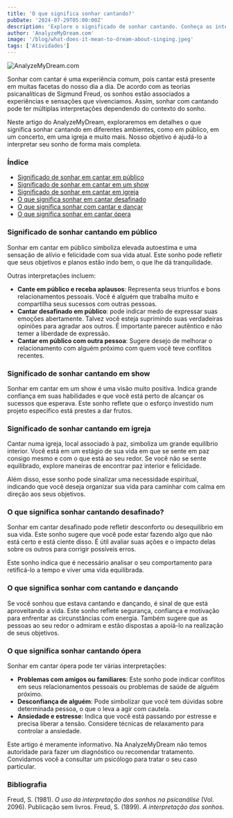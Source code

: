 ```yaml
---
title: 'O que significa sonhar cantando?'
pubDate: '2024-07-29T05:00:00Z'
description: 'Explore o significado de sonhar cantando. Conheça as interpretações para cantar em público, num concerto, etc.'
author: 'AnalyzeMyDream.com'
image: '/blog/what-does-it-mean-to-dream-about-singing.jpeg'
tags: ['Atividades']
---
```


![AnalyzeMyDream.com](/blog/what-does-it-mean-to-dream-about-singing.jpeg)

Sonhar com cantar é uma experiência comum, pois cantar está presente em muitas facetas do nosso dia a dia. De acordo com as teorias psicanalíticas de Sigmund Freud, os sonhos estão associados a experiências e sensações que vivenciamos. Assim, sonhar com cantando pode ter múltiplas interpretações dependendo do contexto do sonho.

Neste artigo do AnalyzeMyDream, exploraremos em detalhes o que significa sonhar cantando em diferentes ambientes, como em público, em um concerto, em uma igreja e muito mais. Nosso objetivo é ajudá-lo a interpretar seu sonho de forma mais completa.

### Índice

- [Significado de sonhar em cantar em público](#significado-de-sonhar-em-cantar-em-público)
- [Significado de sonhar em cantar em um show](#significado-de-sonhar-em-cantar-em-um-show)
- [Significado de sonhar em cantar em igreja](#significado-de-sonhar-em-cantar-em-igreja)
- [O que significa sonhar em cantar desafinado](#o-que-significa-sonhar-com-cantar-desafinado)
- [O que significa sonhar com cantar e dançar](#o-que-significa-sonhar-com-cantar-e-dançar)
- [O que significa sonhar em cantar ópera](#o-que-significa-sonhar-com-cantar-ópera)


### Significado de sonhar cantando em público

Sonhar em cantar em público simboliza elevada autoestima e uma sensação de alívio e felicidade com sua vida atual. Este sonho pode refletir que seus objetivos e planos estão indo bem, o que lhe dá tranquilidade.

Outras interpretações incluem:

- **Cante em público e receba aplausos**: Representa seus triunfos e bons relacionamentos pessoais. Você é alguém que trabalha muito e compartilha seus sucessos com outras pessoas.
- **Cantar desafinado em público**: pode indicar medo de expressar suas emoções abertamente. Talvez você esteja suprimindo suas verdadeiras opiniões para agradar aos outros. É importante parecer autêntico e não temer a liberdade de expressão.
- **Cantar em público com outra pessoa**: Sugere desejo de melhorar o relacionamento com alguém próximo com quem você teve conflitos recentes.

### Significado de sonhar cantando em show

Sonhar em cantar em um show é uma visão muito positiva. Indica grande confiança em suas habilidades e que você está perto de alcançar os sucessos que esperava. Este sonho reflete que o esforço investido num projeto específico está prestes a dar frutos.

### Significado de sonhar cantando em igreja

Cantar numa igreja, local associado à paz, simboliza um grande equilíbrio interior. Você está em um estágio de sua vida em que se sente em paz consigo mesmo e com o que está ao seu redor. Se você não se sente equilibrado, explore maneiras de encontrar paz interior e felicidade.

Além disso, esse sonho pode sinalizar uma necessidade espiritual, indicando que você deseja organizar sua vida para caminhar com calma em direção aos seus objetivos.

### O que significa sonhar cantando desafinado?

Sonhar em cantar desafinado pode refletir desconforto ou desequilíbrio em sua vida. Este sonho sugere que você pode estar fazendo algo que não está certo e está ciente disso. É útil avaliar suas ações e o impacto delas sobre os outros para corrigir possíveis erros.

Este sonho indica que é necessário analisar o seu comportamento para retificá-lo a tempo e viver uma vida equilibrada.

### O que significa sonhar com cantando e dançando

Se você sonhou que estava cantando e dançando, é sinal de que está aproveitando a vida. Este sonho reflete segurança, confiança e motivação para enfrentar as circunstâncias com energia. Também sugere que as pessoas ao seu redor o admiram e estão dispostas a apoiá-lo na realização de seus objetivos.

### O que significa sonhar cantando ópera

Sonhar em cantar ópera pode ter várias interpretações:

- **Problemas com amigos ou familiares**: Este sonho pode indicar conflitos em seus relacionamentos pessoais ou problemas de saúde de alguém próximo.
- **Desconfiança de alguém**: Pode simbolizar que você tem dúvidas sobre determinada pessoa, o que o leva a agir com cautela.
- **Ansiedade e estresse**: Indica que você está passando por estresse e precisa liberar a tensão. Considere técnicas de relaxamento para controlar a ansiedade.

Este artigo é meramente informativo. Na AnalyzeMyDream não temos autoridade para fazer um diagnóstico ou recomendar tratamento. Convidamos você a consultar um psicólogo para tratar o seu caso particular.

### Bibliografia

Freud, S. (1981). *O uso da interpretação dos sonhos na psicanálise* (Vol. 2096). Publicação sem livros. 
Freud, S. (1899). *A interpretação dos sonhos*.